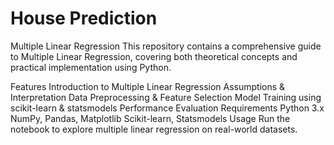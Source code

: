 # House Prediction
 Multiple Linear Regression
This repository contains a comprehensive guide to Multiple Linear Regression, covering both theoretical concepts and practical implementation using Python.

Features
Introduction to Multiple Linear Regression
Assumptions & Interpretation
Data Preprocessing & Feature Selection
Model Training using scikit-learn & statsmodels
Performance Evaluation
Requirements
Python 3.x
NumPy, Pandas, Matplotlib
Scikit-learn, Statsmodels
Usage
Run the notebook to explore multiple linear regression on real-world datasets.

